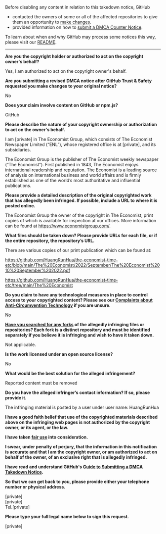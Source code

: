 Before disabling any content in relation to this takedown notice, GitHub
- contacted the owners of some or all of the affected repositories to give them an opportunity to [make changes](https://docs.github.com/en/github/site-policy/dmca-takedown-policy#a-how-does-this-actually-work).
- provided information on how to [submit a DMCA Counter Notice](https://docs.github.com/en/articles/guide-to-submitting-a-dmca-counter-notice).

To learn about when and why GitHub may process some notices this way, please visit our [README](https://github.com/github/dmca/blob/master/README.md#anatomy-of-a-takedown-notice).

---

**Are you the copyright holder or authorized to act on the copyright owner's behalf?**

Yes, I am authorized to act on the copyright owner's behalf.

**Are you submitting a revised DMCA notice after GitHub Trust & Safety requested you make changes to your original notice?**

No

**Does your claim involve content on GitHub or npm.js?**

GitHub

**Please describe the nature of your copyright ownership or authorization to act on the owner's behalf.**

I am [private] in The Economist Group, which consists of The Economist Newspaper Limited (“ENL”), whose registered office is at [private], and its subsidiaries.

The Economist Group is the publisher of The Economist weekly newspaper (“The Economist”). First published in 1843, The Economist enjoys international readership and reputation. The Economist is a leading source of analysis on international business and world affairs and is firmly established as one of the world’s most authoritative and influential publications.

**Please provide a detailed description of the original copyrighted work that has allegedly been infringed. If possible, include a URL to where it is posted online.**

The Economist Group the owner of the copyright in The Economist, print copies of which is available for inspection at our offices. More information can be found at https://www.economistgroup.com/.

**What files should be taken down? Please provide URLs for each file, or if the entire repository, the repository’s URL.**

There are various copies of our print publication which can be found at:

https://github.com/HuangRunHua/the-economist-time-etc/blob/main/The%20Economist/2022/September/The%20Economist%2010%20September%202022.pdf

https://github.com/HuangRunHua/the-economist-time-etc/tree/main/The%20Economist

**Do you claim to have any technological measures in place to control access to your copyrighted content? Please see our <a href="https://docs.github.com/articles/guide-to-submitting-a-dmca-takedown-notice#complaints-about-anti-circumvention-technology">Complaints about Anti-Circumvention Technology</a> if you are unsure.**

No

**<a href="https://docs.github.com/articles/dmca-takedown-policy#b-what-about-forks-or-whats-a-fork">Have you searched for any forks</a> of the allegedly infringing files or repositories? Each fork is a distinct repository and must be identified separately if you believe it is infringing and wish to have it taken down.**

Not applicable.

**Is the work licensed under an open source license?**

No

**What would be the best solution for the alleged infringement?**

Reported content must be removed

**Do you have the alleged infringer’s contact information? If so, please provide it.**

The infringing material is posted by a user under user name: HuangRunHua

**I have a good faith belief that use of the copyrighted materials described above on the infringing web pages is not authorized by the copyright owner, or its agent, or the law.**

**I have taken <a href="https://www.lumendatabase.org/topics/22">fair use</a> into consideration.**

**I swear, under penalty of perjury, that the information in this notification is accurate and that I am the copyright owner, or am authorized to act on behalf of the owner, of an exclusive right that is allegedly infringed.**

**I have read and understand GitHub's <a href="https://docs.github.com/articles/guide-to-submitting-a-dmca-takedown-notice/">Guide to Submitting a DMCA Takedown Notice</a>.**

**So that we can get back to you, please provide either your telephone number or physical address.**

[private]  
[private]  
Tel.[private]

**Please type your full legal name below to sign this request.**

[private]
